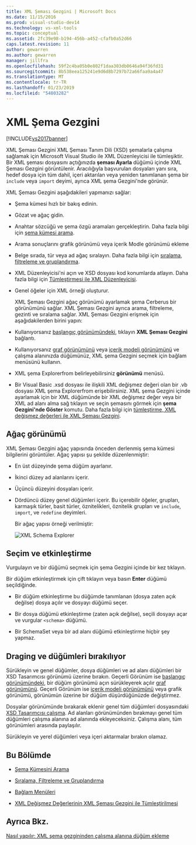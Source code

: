 ```yaml
---
title: XML Şeması Gezgini | Microsoft Docs
ms.date: 11/15/2016
ms.prod: visual-studio-dev14
ms.technology: vs-xml-tools
ms.topic: conceptual
ms.assetid: 2fc39e98-b194-456b-a452-cfafb0a52d66
caps.latest.revision: 11
author: gewarren
ms.author: gewarren
manager: jillfra
ms.openlocfilehash: 59f2c4ba05b0e802f1daa303db0646a94f36fd31
ms.sourcegitcommit: 8b538eea125241e9d6d8b7297b72a66faa9a4a47
ms.translationtype: MT
ms.contentlocale: tr-TR
ms.lasthandoff: 01/23/2019
ms.locfileid: "54803282"
---
```

# <a name="xml-schema-explorer"></a>XML Şema Gezgini
[!INCLUDE[vs2017banner](../includes/vs2017banner.md)]

  
XML Şeması Gezgini XML Şeması Tanım Dili (XSD) şemalarla çalışma sağlamak için Microsoft Visual Studio ile XML Düzenleyicisi ile tümleşiktir. Bir XML şeması dosyasını açtığınızda **şeması Ayarla** düğümü içinde XML Şeması Gezgini görüntülenir. Aracılığıyla başvurulan dosyaları yanı sıra, hedef dosya için tüm dahil, içeri aktarılan veya yeniden tanımlanan şema bir `include` veya `import` deyimi, ayrıca XML şema Gezgini'nde görünür.  
  
 XML Şeması Gezgini aşağıdakileri yapmanızı sağlar:  
  
- Şema kümesi hızlı bir bakış edinin.  
  
- Gözat ve ağaç gidin.  
  
- Anahtar sözcüğü ve şema özgü aramaları gerçekleştirin. Daha fazla bilgi için [şema kümesi arama](../xml-tools/searching-the-schema-set.md).  
  
- Arama sonuçlarını grafik görünümü veya içerik Modle görünümü ekleme  
  
- Belge sırada, tür veya ad ağaç sıralayın. Daha fazla bilgi için [sıralama, filtreleme ve gruplandırma](../xml-tools/sorting-filtering-and-grouping-xml-schema-explorer.md).  
  
- XML Düzenleyicisi'ni açın ve XSD dosyası kod konumlarda atlayın. Daha fazla bilgi için [Tümleştirmesi ile XML Düzenleyicisi](../xml-tools/integration-with-xml-editor.md).  
  
- Genel öğeler için XML örneği oluşturur.  
  
  XML Şeması Gezgini ağaç görünümü ayarlamak şema Cerberus bir görünümünü sağlar. XML Şeması Gezgini ayrıca arama, filtreleme, gezinti ve sıralama sağlar. XML Şeması Gezgini erişmek için aşağıdakilerden birini yapın:  
  
- Kullanıyorsanız [başlangıç görünümündeki](../xml-tools/start-view.md), tıklayın **XML Şeması Gezgini** bağlantı.  
  
- Kullanıyorsanız [graf görünümünü](../xml-tools/graph-view.md) veya [içerik modeli görünümünü](../xml-tools/content-model-view.md) ve çalışma alanınızda düğümünüz, XML şema Gezgini seçmek için bağlam menüsünü kullanın.  
  
- XML şema Explorerfrom belirleyebilirsiniz **görünümü** menüsü.  
  
- Bir Visual Basic .xsd dosyası ile ilişkili XML değişmez değeri olan bir .vb dosyası XML şema Explorerfrom erişebilirsiniz. XML şema Gezgini içinde ayarlamak için bir XML düğümünde bir XML değişmez değer veya bir XML ad alanı alma sağ tıklayın ve seçin şemasını görmek için **şema Gezgini'nde Göster** komutu. Daha fazla bilgi için [tümleştirme, XML değişmez değerleri ile XML Şeması Gezgini](../xml-tools/integration-of-xml-literals-with-xml-schema-explorer.md).  
  
## <a name="tree-view"></a>Ağaç görünümü  
 XML Şeması Gezgini ağaç yapısında önceden derlenmiş şema kümesi bilgilerini görüntüler. Ağaç yapısı şu şekilde düzenlenmiştir:  
  
- En üst düzeyinde şema düğüm ayarlanır.  
  
- İkinci düzey ad alanlarını içerir.  
  
- Üçüncü düzeyini dosyaları içerir.  
  
- Dördüncü düzey genel düğümleri içerir. Bu içerebilir öğeler, grupları, karmaşık türler, basit türler, öznitelikleri, öznitelik grupları ve `include`, `import`, ve `redefine` deyimleri.  
  
  Bir ağaç yapısı örneği verilmiştir:  
  
  ![XML Schema Explorer](../xml-tools/media/xmlschemaexplorer.gif "XMLSchemaExplorer")  
  
## <a name="selection-and-activation"></a>Seçim ve etkinleştirme  
 Vurgulayın ve bir düğümü seçmek için şema Gezgini içinde bir kez tıklayın.  
  
 Bir düğüm etkinleştirmek için çift tıklayın veya basın **Enter** düğümü seçildiğinde.  
  
-   Bir düğüm etkinleştirme bu düğümde tanımlanan (dosya zaten açık değilse) dosya açılır ve dosyayı düğümü seçer.  
  
-   Bir dosya düğümü etkinleştirme (zaten açık değilse), seçili dosyayı açar ve vurgular `<schema>` düğümü.  
  
-   Bir SchemaSet veya bir ad alanı düğümü etkinleştirme hiçbir şey yapmaz.  
  
## <a name="draging-and-dropping-nodes"></a>Draging ve düğümleri bırakılıyor  
 Sürükleyin ve genel düğümler, dosya düğümleri ve ad alanı düğümleri bir XSD Tasarımcısı görünümü üzerine bırakın. Geçerli Görünüm ise [başlangıç görünümündeki](../xml-tools/start-view.md), bir düğüm görünümü açın sürükleyerek açılır [graf görünümünü](../xml-tools/graph-view.md). Geçerli Görünüm ise [içerik modeli görünümünü](../xml-tools/content-model-view.md) veya grafik görünümü, görünümün üzerine bir düğüm düşürdüğünüzde değiştirmez.  
  
 Dosyalar görünümünde bırakarak eklenir genel tüm düğümleri dosyasındaki [XSD Tasarımcısı çalışma](../xml-tools/xml-schema-designer-workspace.md). Ad alanları görünümünden bırakmayı genel tüm düğümleri çalışma alanına ad alanında ekleyeceksiniz. Çalışma alanı, tüm görünümleri arasında paylaşılır.  
  
 Sürükleyin ve yerel düğümleri veya içeri aktarmalar bırakın olamaz.  
  
## <a name="in-this-section"></a>Bu Bölümde  
  
-   [Şema Kümesini Arama](../xml-tools/searching-the-schema-set.md)  
  
-   [Sıralama, Filtreleme ve Gruplandırma](../xml-tools/sorting-filtering-and-grouping-xml-schema-explorer.md)  
  
-   [Bağlam Menüleri](../xml-tools/context-menus-xml-schema-explorer.md)  
  
-   [XML Değişmez Değerlerinin XML Şeması Gezgini ile Tümleştirilmesi](../xml-tools/integration-of-xml-literals-with-xml-schema-explorer.md)  
  
## <a name="see-also"></a>Ayrıca Bkz.  
 [Nasıl yapılır: XML şema gezgininden çalışma alanına düğüm ekleme](../xml-tools/how-to-add-nodes-to-the-workspace-from-the-xml-schema-explorer.md)
